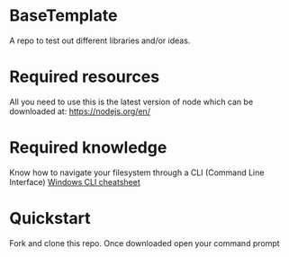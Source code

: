 # BaseTemplate
A repo to test out different libraries and/or ideas.

# Required resources
All you need to use this is the latest version of node which can be downloaded at: https://nodejs.org/en/

# Required knowledge
Know how to navigate your filesystem through a CLI (Command Line Interface)
[Windows CLI cheatsheet](http://www.cs.columbia.edu/~sedwards/classes/2015/1102-fall/Command%20Prompt%20Cheatsheet.pdf)

# Quickstart
Fork and clone this repo.
Once downloaded open your command prompt
